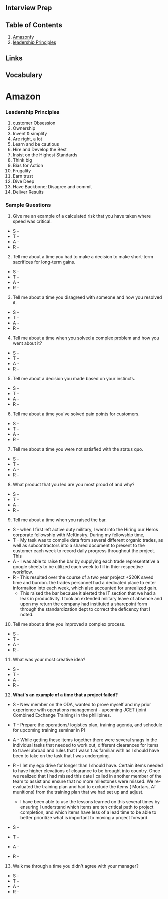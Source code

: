 ## Interview Prep

## Table of Contents
1. [Amazon](#amazon)fy
1. [leadership Principles](#leadership-principles)

## Links

## Vocabulary

# Amazon
### Leadership Principles
1. customer Obsession
2. Ownership
3. Invent & simplify
4. Are right, a lot
5. Learn and be cautious
6. Hire and Develop the Best
7. Insist on the Highest Standards
8. Think big
9. Bias for Action
10. Frugality
11. Earn trust
12. Dive Deep
13. Have Backbone; Disagree and commit
14. Deliver Results

### Sample Questions
1. Give me an example of a calculated risk that you have taken where speed was critical.
  - S - 
  - T - 
  - A - 
  - R - 

2. Tell me about a time you had to make a decision to make short-term sacrifices for long-term gains.
  - S - 
  - T - 
  - A - 
  - R - 
3. Tell me about a time you disagreed with someone and how you resolved it.
  - S - 
  - T - 
  - A - 
  - R - 
4. Tell me about a time when you solved a complex problem and how you went about it?
  - S - 
  - T - 
  - A - 
  - R - 
5. Tell me about a decision you made based on your instincts.
  - S - 
  - T - 
  - A - 
  - R - 
6. Tell me about a time you've solved pain points for customers.
  - S - 
  - T - 
  - A - 
  - R - 
7. Tell me about a time you were not satisfied with the status quo.
  - S - 
  - T - 
  - A - 
  - R - 
8. What product that you led are you most proud of and why?
  - S - 
  - T - 
  - A - 
  - R - 
9. Tell me about a time when you raised the bar.
  - S - when I first left active duty military, I went into the Hiring our Heros corporate fellowship with McKinstry. During my fellowship time, 
  - T - My task was to compile data from several different organic trades, as well as subcontractors into a shared document to present to the customer each week to record daily progress throughout the project. This 
  - A - I was able to raise the bar by supplying each trade representative a google sheets to be utilized each week to fill in thier respective workflow.   
  - R - This resulted over the course of a two year project +$20K saved time and burdon.  the trades personnel had a dedicated place to enter informaiton into each week, which also accounted for unrealized gain.
    - This raised the bar because it alerted the IT section that we had a leak in productivity. I took an extended military leave of absence and upon my return the company had instituted a sharepoint form through the standardization dept to correct the deficency that I noted.
    
10. Tell me about a time you improved a complex process.
  - S - 
  - T - 
  - A - 
  - R - 
11. What was your most creative idea?
  - S - 
  - T - 
  - A - 
  - R - 
12. **What's an example of a time that a project failed?**
  - S - New member on the ODA, wanted to prove myself and my prior experience with operations management - upcoming JCET (joint Combined Exchange Training) in the phillipines.
  - T - Prepare the operations/ logistics plan, training agenda, and schedule for upcoming training seminar in PI
  - A - While getting these items together there were several snags in the individual tasks that needed to work out, different clearances for items to travel abroad and rules that I wasn't as familiar with as I should have been to take on the task that I was undergoing.
  - R - I let my ego drive for longer than I should have. Certain items needed to have higher elevations of clearance to be brought into country. Once we realized that I had missed this date I called in another member of the team to assist and ensure that no more milestones were missed. We re-evaluated the training plan and had to exclude the items ( Mortars, AT munitions) from the training plan that we had set up and adjust.
      - I have been able to use the lessons learned on this several times by ensuring I understand which items are teh critical path to project completion, and which items have less of a lead time to be able to better prioritize what is important to moving a project forward.

  - S - 
  - T - 
  - A - 
  - R - 


13. Walk me through a time you didn't agree with your manager?
  - S - 
  - T - 
  - A - 
  - R - 

